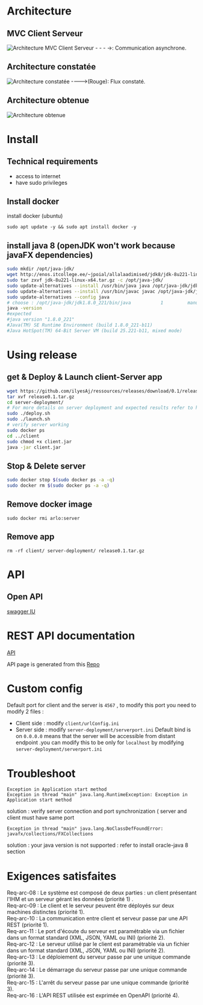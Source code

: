 # Architecture
## MVC Client Serveur
![Architecture MVC Client Serveur](docs/mvc.png)
\- \- \- ->: Communication asynchrone.  
## Architecture constatée
![Architecture constatée](docs/archcon.png)
---->(Rouge): Flux constaté.  
## Architecture obtenue
![Architecture obtenue](docs/archics.png)
# Install
## Technical requirements
- access to internet
- have sudo privileges
## Install docker 
install docker (ubuntu)
````
sudo apt update -y && sudo apt install docker -y 
````
## install java 8 (openJDK won't work because javaFX dependencies)
````sh
sudo mkdir /opt/java-jdk/
wget http://enos.itcollege.ee/~jpoial/allalaadimised/jdk8/jdk-8u221-linux-x64.tar.gz
sudo tar zxvf jdk-8u221-linux-x64.tar.gz -c /opt/java-jdk/
sudo update-alternatives --install /usr/bin/java java /opt/java-jdk/jdk1.8.0_221/bin/java 1
sudo update-alternatives --install /usr/bin/javac javac /opt/java-jdk/jdk1.8.0_221/bin/javac 1
sudo update-alternatives --config java
# choose : /opt/java-jdk/jdk1.8.0_221/bin/java           1         manual mode
java -version
#expected 
#java version "1.8.0_221"
#Java(TM) SE Runtime Environment (build 1.8.0_221-b11)
#Java HotSpot(TM) 64-Bit Server VM (build 25.221-b11, mixed mode)
````
# Using release
## get & Deploy & Launch client-Server app 
````sh
wget https://github.com/ilyesAj/ressources/releases/download/0.1/release0.1.tar.gz
tar xvf release0.1.tar.gz 
cd server-deployment/
# For more details on server deployment and expected results refer to https://github.com/ilyesAj/ressources/tree/master/server-deployment
sudo ./deploy.sh
sudo ./launch.sh
# verify server working
sudo docker ps
cd ../client
sudo chmod +x client.jar
java -jar client.jar
````
## Stop & Delete server
````sh
sudo docker stop $(sudo docker ps -a -q)
sudo docker rm $(sudo docker ps -a -q)
````
## Remove docker image
````
sudo docker rmi arlo:server
````
## Remove app
````
rm -rf client/ server-deployment/ release0.1.tar.gz
````
# API
## Open API 
[swagger IU](https://app.swaggerhub.com/apis/ilyesAj/arlo/1.0.0?fbclid=IwAR2DQsu3hgSgAWDf9My-P_cgGShrTRksIPQbeyXEQsftARN2MiDd0KoabDk)
# REST API documentation 
[API](https://ilyesaj.github.io/swagger-ressources/)

API page is generated from this [Repo](https://github.com/ilyesAj/swagger-ressources)
# Custom config 
Default port for client and the server is `4567` , to modify this port you need to modify 2 files :
- Client side : modify `client/urlConfig.ini`
- Server side : modify `server-deployment/serverport.ini` 
Default bind is on `0.0.0.0` means that the server will be accessible from distant endpoint .you can modify this to be only for `localhost` by modifying `server-deployment/serverport.ini` 
# Troubleshoot
````
Exception in Application start method
Exception in thread "main" java.lang.RuntimeException: Exception in Application start method
````
solution : verify server connection and port synchronization ( server and client must have same port
````
Exception in thread "main" java.lang.NoClassDefFoundError: javafx/collections/FXCollections

````
solution : your java version is not supported : refer to install oracle-java 8 section 
# Exigences satisfaites
Req-arc-08 : Le système est composé de deux parties : un client présentant l'IHM et un serveur gérant les données (priorité 1) .  
Req-arc-09 : Le client et le serveur peuvent être déployés sur deux machines distinctes (priorité 1).  
Req-arc-10 : La communication entre client et serveur passe par une API REST (priorité 1).  
Req-arc-11 : Le port d'écoute du serveur est paramétrable via un fichier dans un format standard (XML, JSON, YAML ou INI) (priorité 2).  
Req-arc-12 : Le serveur utilisé par le client est paramétrable via un fichier dans un format standard (XML, JSON, YAML ou INI) (priorité 2).  
Req-arc-13 : Le déploiement du serveur passe par une unique commande (priorité 3).  
Req-arc-14 : Le démarrage du serveur passe par une unique commande (priorité 3).  
Req-arc-15 : L'arrêt du serveur passe par une unique commande (priorité 3).  
Req-arc-16 : L'API REST utilisée est exprimée en OpenAPI (priorité 4).  

